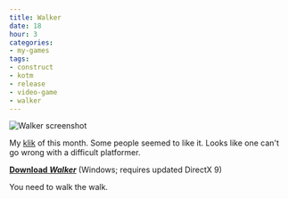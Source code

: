 ```yaml
---
title: Walker
date: 18
hour: 3
categories:
- my-games
tags:
- construct
- kotm
- release
- video-game
- walker
---
```


![Walker screenshot](http://blog.agj.cl/wp-content/uploads/2009/10/walkerscreen.png "Walker screenshot")

My [klik](http://blog.agj.cl/tag/kotm/) of this month. Some people seemed to like it. Looks like one can't go wrong with a difficult platformer.

[**Download _Walker_**](http://www.agj.cl/files/games/walker.zip) (Windows; requires updated DirectX 9)

You need to walk the walk.
